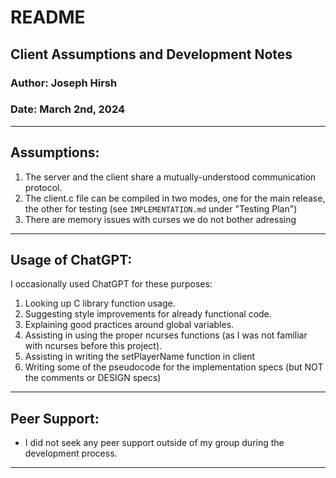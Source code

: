 # README

## Client Assumptions and Development Notes 

### Author: Joseph Hirsh

### Date: March 2nd, 2024

---

## Assumptions:

1. The server and the client share a mutually-understood communication protocol.
2. The client.c file can be compiled in two modes, one for the main release, the other for testing (see `IMPLEMENTATION.md` under "Testing Plan")
3. There are memory issues with curses we do not bother adressing

---

## Usage of ChatGPT:

I occasionally used ChatGPT for these purposes:

1. Looking up C library function usage.
2. Suggesting style improvements for already functional code.
3. Explaining good practices around global variables.
4. Assisting in using the proper ncurses functions (as I was not familiar with ncurses before this project).
5. Assisting in writing the setPlayerName function in client
6. Writing some of the pseudocode for the implementation specs (but NOT the comments or DESIGN specs)

---

## Peer Support:

- I did not seek any peer support outside of my group during the development process.

---

